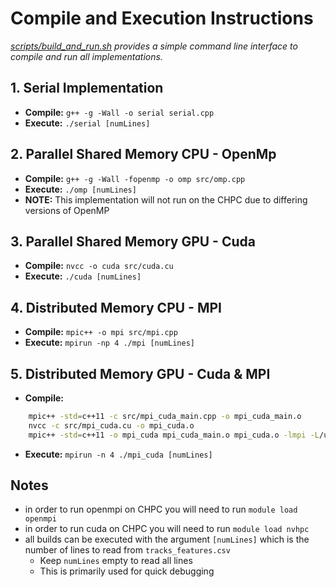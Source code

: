 # Compile and Execution Instructions

*[scripts/build_and_run.sh](/scripts/build_and_run.sh) provides a simple command line interface to compile and run all implementations.*

## 1. Serial Implementation

- **Compile:** `g++ -g -Wall -o serial serial.cpp`
- **Execute:** `./serial [numLines]`

## 2. Parallel Shared Memory CPU - OpenMp

- **Compile:** `g++ -g -Wall -fopenmp -o omp src/omp.cpp`
- **Execute:** `./omp [numLines]`
- **NOTE:** This implementation will not run on the CHPC due to differing versions of OpenMP

## 3. Parallel Shared Memory GPU - Cuda

- **Compile:** `nvcc -o cuda src/cuda.cu`
- **Execute:** `./cuda [numLines]`

## 4. Distributed Memory CPU - MPI

- **Compile:** `mpic++ -o mpi src/mpi.cpp`
- **Execute:** `mpirun -np 4 ./mpi [numLines]`

## 5. Distributed Memory GPU - Cuda & MPI

- **Compile:**
```bash
    mpic++ -std=c++11 -c src/mpi_cuda_main.cpp -o mpi_cuda_main.o
    nvcc -c src/mpi_cuda.cu -o mpi_cuda.o
    mpic++ -std=c++11 -o mpi_cuda mpi_cuda_main.o mpi_cuda.o -lmpi -L/usr/local/cuda-12.2/lib64 -lcudart
```
- **Execute:** `mpirun -n 4 ./mpi_cuda [numLines]`

## Notes

- in order to run openmpi on CHPC you will need to run `module load openmpi`
- in order to run cuda on CHPC you will need to run `module load nvhpc`
- all builds can be executed with the argument `[numLines]` which is the number of lines to read from `tracks_features.csv`
  - Keep `numLines` empty to read all lines 
  - This is primarily used for quick debugging
